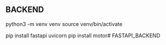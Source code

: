 ## BACKEND
python3 -m venv venv
source venv/bin/activate

pip install fastapi uvicorn
pip install motor# FASTAPI_BACKEND
